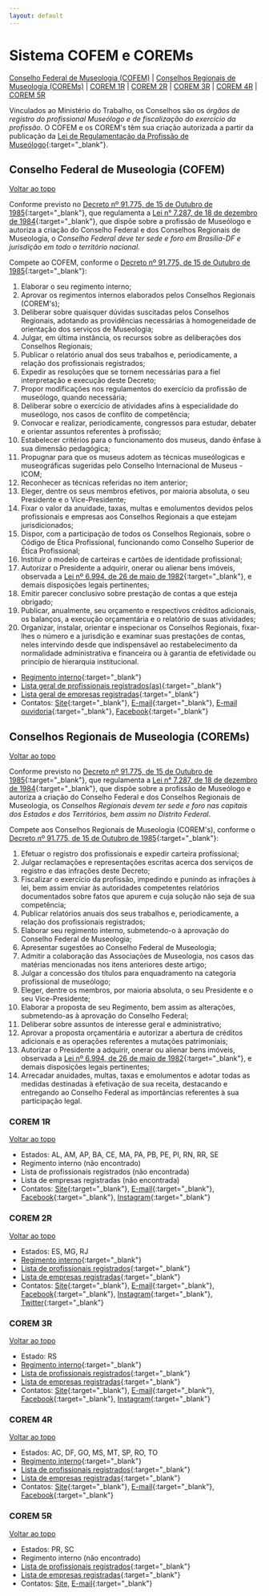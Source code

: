 ```yaml
---
layout: default
---
```


# Sistema COFEM e COREMs

[Conselho Federal de Museologia (COFEM)](#Conselho-Federal-de-Museologia-(COFEM)) | [Conselhos Regionais de Museologia (COREMs)](#Conselhos-Regionais-de-Museologia-(COREMs)) | [COREM 1R](#corem-1r) | [COREM 2R](#corem-2r) | [COREM 3R](#corem-3r) | [COREM 4R](#corem-4r) | [COREM 5R](#corem-5r)

Vinculados ao Ministério do Trabalho, os Conselhos são os *órgãos de registro do profissional Museólogo e de fiscalização do exercício da profissão*. O COFEM e os COREM's têm sua criação autorizada a partir da publicação da [Lei de Regulamentação da Profissão de Museólogo](http://www.planalto.gov.br/ccivil_03/Leis/L7287.htm){:target="_blank"}. 

## Conselho Federal de Museologia (COFEM)
[Voltar ao topo](#sistema-cofem-e-corems)

Conforme previsto no [Decreto nº 91.775, de 15 de Outubro de 1985](https://www2.camara.leg.br/legin/fed/decret/1980-1987/decreto-91775-15-outubro-1985-441776-publicacaooriginal-1-pe.html){:target="_blank"}, que regulamenta a [Lei n° 7.287, de 18 de dezembro de 1984](http://www.planalto.gov.br/ccivil_03/Leis/L7287.htm){:target="_blank"}, que dispõe sobre a profissão de Museólogo e autoriza a criação do Conselho Federal e dos Conselhos Regionais de Museologia, o *Conselho Federal deve ter sede e foro em Brasília-DF e jurisdição em todo o território nacional*.

Compete ao COFEM, conforme o [Decreto nº 91.775, de 15 de Outubro de 1985](https://www2.camara.leg.br/legin/fed/decret/1980-1987/decreto-91775-15-outubro-1985-441776-publicacaooriginal-1-pe.html){:target="_blank"}:

1. Elaborar o seu regimento interno;
2. Aprovar os regimentos internos elaborados pelos Conselhos Regionais (COREM's);
3. Deliberar sobre quaisquer dúvidas suscitadas pelos Conselhos Regionais, adotando as providências necessárias à homogeneidade de orientação dos serviços de Museologia;
4. Julgar, em última instância, os recursos sobre as deliberações dos Conselhos Regionais;
5. Publicar o relatório anual dos seus trabalhos e, periodicamente, a relação dos profissionais registrados;
6. Expedir as resoluções que se tornem necessárias para a fiel interpretação e execução deste Decreto;
7. Propor modificações nos regulamentos do exercício da profissão de museólogo, quando necessária;
8. Deliberar sobre o exercício de atividades afins à especialidade do museólogo, nos casos de conflito de competência;
9. Convocar e realizar, periodicamente, congressos para estudar, debater e orientar assuntos referentes à profissão;
10. Estabelecer critérios para o funcionamento dos museus, dando ênfase à sua dimensão pedagógica;
11. Propugnar para que os museus adotem as técnicas museólogicas e museográficas sugeridas pelo Conselho Internacional de Museus - ICOM;
12. Reconhecer as técnicas referidas no item anterior;
13. Eleger, dentre os seus membros efetivos, por maioria absoluta, o seu Presidente e o Vice-Presidente;
14. Fixar o valor da anuidade, taxas, multas e emolumentos devidos pelos profissionais e empresas aos Conselhos Regionais a que estejam jurisdicionados;
15. Dispor, com a participação de todos os Conselhos Regionais, sobre o Código de Ética Profissional, funcionando como Conselho Superior de Ética Profissional;
16. Instituir o modelo de carteiras e cartões de identidade profissional;
17. Autorizar o Presidente a adquirir, onerar ou alienar bens imóveis, observada a [Lei nº 6.994, de 26 de maio de 1982](http://www.planalto.gov.br/ccivil_03/leis/L6994.htm){:target="_blank"}, e demais disposições legais pertinentes;
18. Emitir parecer conclusivo sobre prestação de contas a que esteja obrigado;
19. Publicar, anualmente, seu orçamento e respectivos créditos adicionais, os balanços, a execução orçamentária e o relatório de suas atividades;
20. Organizar, instalar, orientar e inspecionar os Conselhos Regionais, fixar-lhes o número e a jurisdição e examinar suas prestações de contas, neles intervindo desde que indispensável ao restabelecimento da normalidade administrativa e financeira ou à garantia de efetividade ou princípio de hierarquia institucional.

- [Regimento interno](http://cofem.org.br/legislacao_/regimento-interno/){:target="_blank"}
- [Lista geral de profissionais registrados(as)](http://cofem.org.br/registro-e-cadastro/cadastro-de-atividades/){:target="_blank"}
- [Lista geral de empresas registradas](http://cofem.org.br/registro-e-cadastro/registro-de-empresas-e-escritorios-tecnicos/){:target="_blank"}
- Contatos: [Site](http://cofem.org.br/){:target="_blank"}, [E-mail](mailto:cofem.museologia@gmail.com){:target="_blank"}, [E-mail ouvidoria](mailto:ouvidoria.cofem@gmail.com){:target="_blank"}, [Facebook](https://www.facebook.com/cofem.museologia){:target="_blank"}

## Conselhos Regionais de Museologia (COREMs)
[Voltar ao topo](#sistema-cofem-e-corems)

Conforme previsto no [Decreto nº 91.775, de 15 de Outubro de 1985](https://www2.camara.leg.br/legin/fed/decret/1980-1987/decreto-91775-15-outubro-1985-441776-publicacaooriginal-1-pe.html){:target="_blank"}, que regulamenta a [Lei n° 7.287, de 18 de dezembro de 1984](http://www.planalto.gov.br/ccivil_03/Leis/L7287.htm){:target="_blank"}, que dispõe sobre a profissão de Museólogo e autoriza a criação do Conselho Federal e dos Conselhos Regionais de Museologia, os *Conselhos Regionais devem ter sede e foro nas capitais dos Estados e dos Territórios, bem assim no Distrito Federal*.

Compete aos Conselhos Regionais de Museologia (COREM's), conforme o [Decreto nº 91.775, de 15 de Outubro de 1985](https://www2.camara.leg.br/legin/fed/decret/1980-1987/decreto-91775-15-outubro-1985-441776-publicacaooriginal-1-pe.html){:target="_blank"}:

1. Efetuar o registro dos profissionais e expedir carteira profissional;
2. Julgar reclamações e representações escritas acerca dos serviços de registro e das infrações deste Decreto;
3. Fiscalizar o exercício da profissão, impedindo e punindo as infrações à lei, bem assim enviar às autoridades competentes relatórios documentados sobre fatos que apurem e cuja solução não seja de sua competência;
4. Publicar relatórios anuais dos seus trabalhos e, periodicamente, a relação dos profissionais registrados;
5. Elaborar seu regimento interno, submetendo-o à aprovação do Conselho Federal de Museologia;
6. Apresentar sugestões ao Conselho Federal de Museologia;
7. Admitir a colaboração das Associações de Museologia, nos casos das matérias mencionadas nos itens anteriores deste artigo;
8. Julgar a concessão dos títulos para enquadramento na categoria profissional de museólogo;
9. Eleger, dentre os membros, por maioria absoluta, o seu Presidente e o seu Vice-Presidente;
10. Elaborar a proposta de seu Regimento, bem assim as alterações, submetendo-as à aprovação do Conselho Federal;
11. Deliberar sobre assuntos de interesse geral e administrativo;
12. Aprovar a proposta orçamentária e autorizar a abertura de créditos adicionais e as operações referentes a mutações patrimoniais;
13. Autorizar o Presidente a adquirir, onerar ou alienar bens imóveis, observada a [Lei nº 6.994, de 26 de maio de 1982](http://www.planalto.gov.br/ccivil_03/leis/L6994.htm){:target="_blank"}, e demais disposições legais pertinentes;
14. Arrecadar anuidades, multas, taxas e emolumentos e adotar todas as medidas destinadas à efetivação de sua receita, destacando e entregando ao Conselho Federal as importâncias referentes à sua participação legal.

### COREM 1R
[Voltar ao topo](#sistema-cofem-e-corems)

- Estados: AL, AM, AP, BA, CE, MA, PA, PB, PE, PI, RN, RR, SE
- Regimento interno (não encontrado)
- Lista de profissionais registrados (não encontrada)
- Lista de empresas registradas (não encontrada)
- Contatos: [Site](https://corem1r.org.br/){:target="_blank"}, [E-mail](mailto:corem1r@gmail.com){:target="_blank"}, [Facebook](https://www.facebook.com/corem1r/){:target="_blank"}, [Instagram](https://www.instagram.com/corem1r/){:target="_blank"}

### COREM 2R
[Voltar ao topo](#sistema-cofem-e-corems)

- Estados: ES, MG, RJ
- [Regimento interno](https://corem2r.org/regimento-interno/){:target="_blank"}
- [Lista de profissionais registrados](https://corem2r.org/pessoa-fisica-2/){:target="_blank"}
- [Lista de empresas registradas](https://corem2r.org/pessoa-juridica-2/){:target="_blank"}
- Contatos: [Site](https://corem2r.org/){:target="_blank"}, [E-mail](mailto:corem2r@gmail.com){:target="_blank"}, [Facebook](https://www.facebook.com/corem2r){:target="_blank"}, [Instagram](https://www.instagram.com/corem2r/){:target="_blank"}, [Twitter](https://twitter.com/corem2r){:target="_blank"}

### COREM 3R
[Voltar ao topo](#sistema-cofem-e-corems)

- Estado: RS
- [Regimento interno](https://f2a6e72c-7264-486e-99fe-f12b6c21be24.filesusr.com/ugd/aa419d_67496622bd334595a6d3f3cdab942487.pdf){:target="_blank"}
- [Lista de profissionais registrados](https://www.corem3.org.br/profissionais-registrados){:target="_blank"}
- [Lista de empresas registradas](https://www.corem3.org.br/empresas-registradas){:target="_blank"}
- Contatos: [Site](https://www.corem3.org.br/){:target="_blank"}, [E-mail](mailto:corem3r@gmail.com){:target="_blank"}, [Facebook](https://www.facebook.com/corem3Rfanpage){:target="_blank"}, [Instagram](https://www.instagram.com/corem3r/){:target="_blank"}

### COREM 4R
[Voltar ao topo](#sistema-cofem-e-corems)

- Estados: AC, DF, GO, MS, MT, SP, RO, TO
- [Regimento interno](http://www.museologo.org.br/acesso-a-informacao/institucional/){:target="_blank"}
- [Lista de profissionais registrados](http://www.museologo.org.br/profissionais/){:target="_blank"}
- [Lista de empresas registradas](http://www.museologo.org.br/empresas-e-museus/){:target="_blank"}
- Contatos: [Site](http://www.museologo.org.br/){:target="_blank"}, [E-mail](mailto:corem4r@museologo.org.br){:target="_blank"}, [Facebook](https://www.facebook.com/corem4r){:target="_blank"}

### COREM 5R
[Voltar ao topo](#sistema-cofem-e-corems)

- Estados: PR, SC
- Regimento interno (não encontrado)
- [Lista de profissionais registrados](https://corem5regiao.blogspot.com/2020/02/registros-pf-e-pj-2020.html){:target="_blank"}
- [Lista de empresas registradas](https://corem5regiao.blogspot.com/2020/02/registros-pf-e-pj-2020_17.html){:target="_blank"}
- Contatos: [Site](https://corem5regiao.blogspot.com/), [E-mail](mailto:corem5r@gmail.com){:target="_blank"}
